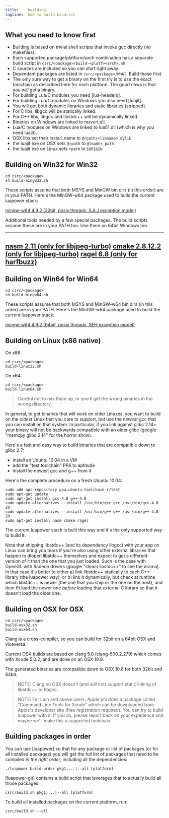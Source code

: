 ```yaml
---
title:    building
tagline:  how to build binaries
---
```


## What you need to know first

 * Building is based on trivial shell scripts that invoke gcc directly
 (no makefiles).
 * Each supported package/platform/arch combination has a separate build
 script in `csrc/<package>/build-<platf><arch>.sh`.
 * C sources are included so you can start right away.
 * Dependent packages are listed in `csrc/<package>/WHAT`. Build those first.
 * The only sure way to get a binary on the first try is to use the exact
 toolchain as described here for each platform.
 The good news is that you _will_ get a binary.
 * For building Lua/C modules you need [lua-headers].
 * For building Lua/C modules on Windows you also need [luajit].
 * You will get both dynamic libraries and static libraries (stripped).
 * For C libs, libgcc will be statically linked.
 * For C++ libs, libgcc and libstdc++ will be dynamically linked.
 * Binaries on Windows are linked to msvcrt.dll.
 * Lua/C modules on Windows are linked to lua51.dll (which is why you need luajit).
 * OSX libs set their install_name to `@rpath/<libname>.dylib`
 * the luajit exe on OSX sets `@rpath` to `@loader_path`
 * the luajit exe on Linux sets `rpath` to `$ORIGIN`


## Building on Win32 for Win32

	cd csrc/<package>
	sh build-mingw32.sh

These scripts assume that both MSYS and MinGW bin dirs (in this order)
are in your PATH. Here's the MinGW-w64 package used to build
the current luapower stack:

[mingw-w64 4.9.2 (32bit, posix threads, SJLJ exception model)](http://sourceforge.net/projects/mingw-w64/files/Toolchains%20targetting%20Win32/Personal%20Builds/mingw-builds/4.9.2/threads-posix/sjlj/i686-4.9.2-release-posix-sjlj-rt_v4-rev2.7z)

Additional tools needed by a few special packages.
The build scripts assume these are in your PATH too.
Use them on 64bit Windows too.

----
[nasm 2.11 (only for libjpeg-turbo)](http://www.nasm.us/pub/nasm/releasebuilds/2.11/win32/nasm-2.11-win32.zip)
[cmake 2.8.12.2 (only for libjpeg-turbo)](http://www.cmake.org/files/v2.8/cmake-2.8.12.2-win32-x86.zip)
[ragel 6.8 (only for harfbuzz)](http://www.jgoettgens.de/Meine_Bilder_und_Dateien/ragel-vs2012.7z)
----


## Building on Win64 for Win64

	cd csrc/<package>
	sh build-mingw64.sh

These scripts assume that both MSYS and MinGW-w64 bin dirs (in this order)
are in your PATH. Here's the MinGW-w64 package used to build
the current luapower stack:

[mingw-w64 4.9.2 (64bit, posix threads, SEH exception model)](http://sourceforge.net/projects/mingw-w64/files/Toolchains%20targetting%20Win64/Personal%20Builds/mingw-builds/4.9.2/threads-posix/seh/x86_64-4.9.2-release-posix-seh-rt_v4-rev2.7z)


## Building on Linux (x86 native)

On x86:

	cd csrc/<package>
	build-linux32.sh

On x64:

	cd csrc/<package>
	build-linux64.sh

> Careful not to mix them up, or you'll get the wrong binaries in the wrong
directory.

In general, to get binaries that will work on older Linuxes, you want to
build on the _oldest_ Linux that you care to support, but use
the _newest_ gcc that you can install on that system. In particular,
if you link against glibc 2.14+ your binary will not be backwards compatible
with an older glibc (google "memcpy glibc 2.14" for the horror show).

Here's a fast and easy way to build binaries that are compatible
down to glibc 2.7:

  * install an Ubuntu 10.04 in a VM
  * add the "test toolchain" PPA to aptitude
  * install the newest gcc and g++ from it

Here's the complete procedure on a fresh Ubuntu 10.04:

	sudo add-apt-repository ppa:ubuntu-toolchain-r/test
	sudo apt-get update
	sudo apt-get install gcc-4.8 g++-4.8
	sudo update-alternatives --install /usr/bin/gcc gcc /usr/bin/gcc-4.8 20
	sudo update-alternatives --install /usr/bin/g++ g++ /usr/bin/g++-4.8 20
	sudo apt-get install nasm cmake ragel

The current luapower stack is built this way and it's the only supported way
to build it.

Note that shipping libstdc++ (and its dependency libgcc) with your app
on Linux can bring you tears if you're also using other external libraries
that happen to dlopen libstdc++ themselves and expect to get a different
version of it than the one that you just loaded. Such is the case with
OpenGL with Radeon drivers (google "steam libstdc++" to see the drama).
In that case it's better to either
a) link libstdc++ statically to each C++ library (the luapower way), or
b) link it dynamically, but check at runtime which libstdc++ is newer
(the one that you ship or the one on the host), and then ffi.load
the newer one _before_  loading that external C library so that _it_
doesn't load the older one.


## Building on OSX for OSX

	cd csrc/<package>
	build-osx32.sh
	build-osx64.sh

Clang is a cross-compiler, so you can build for 32bit on a 64bit OSX
and viceversa.

Current OSX builds are based on clang 5.0 (clang-500.2.279) which comes with
Xcode 5.0.2, and are done on an OSX 10.9.

The generated binaries are compatible down to OSX 10.6 for both 32bit
and 64bit.

> NOTE: Clang on OSX doesn't (and will not) support static linking of
libstdc++ or libgcc.

> NOTE: For Lion and above users, Apple provides a package called
"Command Line Tools for Xcode" which can be downloaded from Apple's
developer site (free registration required). You can _try_ to build
luapower with it. If you do, please report back on your experience
and maybe we'll make this a supported toolchain.

## Building packages in order

You can use [luapower] so that for any package or list of packages
(or for all installed packages) you will get the full list of packages
that need to be compiled _in the right order_, including
all the dependencies:

	./luapower build-order pkg1,...|--all [platform]

[luapower-git] contains a build script that leverages that to actually
build all those packages:

	csrc/build.sh pkg1,...|--all [platform]

To build all installed packages on the current platform, run:

	csrc/build.sh --all
